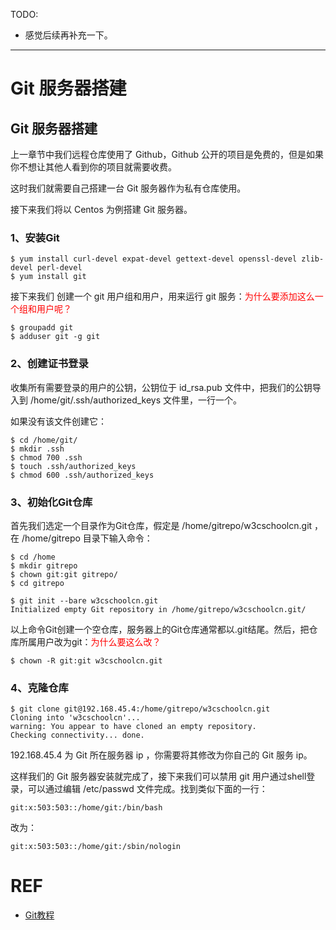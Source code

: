 TODO:

- 感觉后续再补充一下。

---


# Git 服务器搭建

## Git 服务器搭建


上一章节中我们远程仓库使用了 Github，Github 公开的项目是免费的，但是如果你不想让其他人看到你的项目就需要收费。

这时我们就需要自己搭建一台 Git 服务器作为私有仓库使用。

接下来我们将以 Centos 为例搭建 Git 服务器。


### 1、安装Git

```
$ yum install curl-devel expat-devel gettext-devel openssl-devel zlib-devel perl-devel
$ yum install git
```



接下来我们 创建一个 git 用户组和用户，用来运行 git 服务：<span style="color:red;">为什么要添加这么一个组和用户呢？</span>

```
$ groupadd git
$ adduser git -g git
```


### 2、创建证书登录


收集所有需要登录的用户的公钥，公钥位于 id_rsa.pub 文件中，把我们的公钥导入到 /home/git/.ssh/authorized_keys 文件里，一行一个。

如果没有该文件创建它：

```
$ cd /home/git/
$ mkdir .ssh
$ chmod 700 .ssh
$ touch .ssh/authorized_keys
$ chmod 600 .ssh/authorized_keys
```




### 3、初始化Git仓库


首先我们选定一个目录作为Git仓库，假定是 /home/gitrepo/w3cschoolcn.git ，在 /home/gitrepo 目录下输入命令：

```
$ cd /home
$ mkdir gitrepo
$ chown git:git gitrepo/
$ cd gitrepo

$ git init --bare w3cschoolcn.git
Initialized empty Git repository in /home/gitrepo/w3cschoolcn.git/
```


以上命令Git创建一个空仓库，服务器上的Git仓库通常都以.git结尾。然后，把仓库所属用户改为git：<span style="color:red;">为什么要这么改？</span>

```
$ chown -R git:git w3cschoolcn.git
```




### 4、克隆仓库



```
$ git clone git@192.168.45.4:/home/gitrepo/w3cschoolcn.git
Cloning into 'w3cschoolcn'...
warning: You appear to have cloned an empty repository.
Checking connectivity... done.
```


192.168.45.4 为 Git 所在服务器 ip ，你需要将其修改为你自己的 Git 服务 ip。

这样我们的 Git 服务器安装就完成了，接下来我们可以禁用 git 用户通过shell登录，可以通过编辑 /etc/passwd 文件完成。找到类似下面的一行：

```
git:x:503:503::/home/git:/bin/bash
```


改为：

```
git:x:503:503::/home/git:/sbin/nologin
```







# REF

- [Git教程](https://www.w3cschool.cn/git/)
